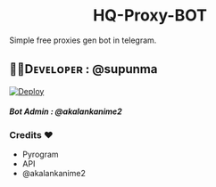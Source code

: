 <center><h1>HQ-Proxy-BOT</h1></center>                                         

Simple free proxies gen bot in telegram.

## 👨‍💻Dᴇᴠᴇʟᴏᴘᴇʀ : @supunma

[![Deploy](https://www.herokucdn.com/deploy/button.svg)](https://heroku.com/deploy?template=https://github.com/szsupunma/HQ-Proxy-BOT)
 
 
 ##### Bot Admin : @akalankanime2
 
 ###  Credits ❤
 - Pyrogram
 - API
 - @akalankanime2
 

